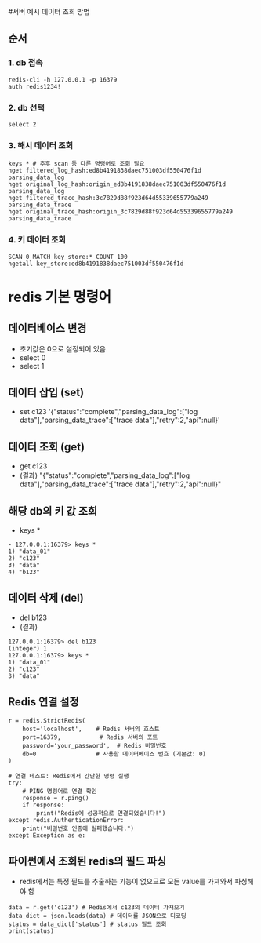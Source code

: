 #서버 예시 데이터 조회 방법
## 순서
### 1. db 접속
```
redis-cli -h 127.0.0.1 -p 16379
auth redis1234!
```
### 2. db 선택
```
select 2
```
### 3. 해시 데이터 조회
```
keys * # 추후 scan 등 다른 명령어로 조회 필요
hget filtered_log_hash:ed8b4191838daec751003df550476f1d parsing_data_log
hget original_log_hash:origin_ed8b4191838daec751003df550476f1d parsing_data_log
hget filtered_trace_hash:3c7829d88f923d64d55339655779a249 parsing_data_trace
hget original_trace_hash:origin_3c7829d88f923d64d55339655779a249 parsing_data_trace
```

### 4. 키 데이터 조회
```
SCAN 0 MATCH key_store:* COUNT 100
hgetall key_store:ed8b4191838daec751003df550476f1d
```


# redis 기본 명령어
## 데이터베이스 변경
- 초기값은 0으로 설정되어 있음
- select 0
- select 1

## 데이터 삽입 (set)
- set c123 '{"status":"complete","parsing_data_log":["log data"],"parsing_data_trace":["trace data"],"retry":2,"api":null}'

## 데이터 조회 (get)
- get c123
- (결과)
"{\"status\":\"complete\",\"parsing_data_log\":[\"log data\"],\"parsing_data_trace\":[\"trace data\"],\"retry\":2,\"api\":null}"

## 해당 db의 키 값 조회
- keys *
```
- 127.0.0.1:16379> keys *
1) "data_01"
2) "c123"
3) "data"
4) "b123"
```


## 데이터 삭제 (del)
- del b123
- (결과)

```
127.0.0.1:16379> del b123
(integer) 1
127.0.0.1:16379> keys *
1) "data_01"
2) "c123"
3) "data"
```

## Redis 연결 설정

```
r = redis.StrictRedis(
    host='localhost',    # Redis 서버의 호스트
    port=16379,           # Redis 서버의 포트
    password='your_password',  # Redis 비밀번호
    db=0                 # 사용할 데이터베이스 번호 (기본값: 0)
)

# 연결 테스트: Redis에서 간단한 명령 실행
try:
    # PING 명령어로 연결 확인
    response = r.ping()
    if response:
        print("Redis에 성공적으로 연결되었습니다!")
except redis.AuthenticationError:
    print("비밀번호 인증에 실패했습니다.")
except Exception as e:
```

## 파이썬에서 조회된 redis의 필드 파싱
- redis에서는 특정 필드를 추출하는 기능이 없으므로 모든 value를 가져와서 파싱해야 함

```
data = r.get('c123') # Redis에서 c123의 데이터 가져오기 
data_dict = json.loads(data) # 데이터를 JSON으로 디코딩
status = data_dict['status'] # status 필드 조회
print(status)
```